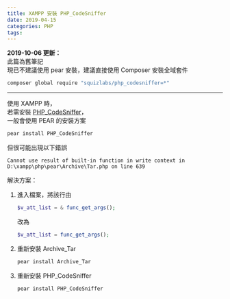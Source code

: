 ```yaml
---
title: XAMPP 安裝 PHP_CodeSniffer
date: 2019-04-15
categories: PHP
tags:
---
```


**2019-10-06 更新：**  
此篇為舊筆記  
現已不建議使用 pear 安裝，建議直接使用 Composer 安裝全域套件

```bash
composer global require "squizlabs/php_codesniffer=*"
```

---

使用 XAMPP 時，  
若需安裝 [PHP_CodeSniffer](https://github.com/squizlabs/PHP_CodeSniffer)，  
一般會使用 PEAR 的安裝方案

```bash
pear install PHP_CodeSniffer
```

但很可能出現以下錯誤

```
Cannot use result of built-in function in write context in D:\xampp\php\pear\Archive\Tar.php on line 639
```

解決方案：
1. 進入檔案，將該行由
    ```php
    $v_att_list = & func_get_args();
    ```
    改為
    ```php
    $v_att_list = func_get_args();
    ```
2. 重新安裝 Archive_Tar
    ```bash
    pear install Archive_Tar
    ```
3. 重新安裝 PHP_CodeSniffer
    ```
    pear install PHP_CodeSniffer
    ```
